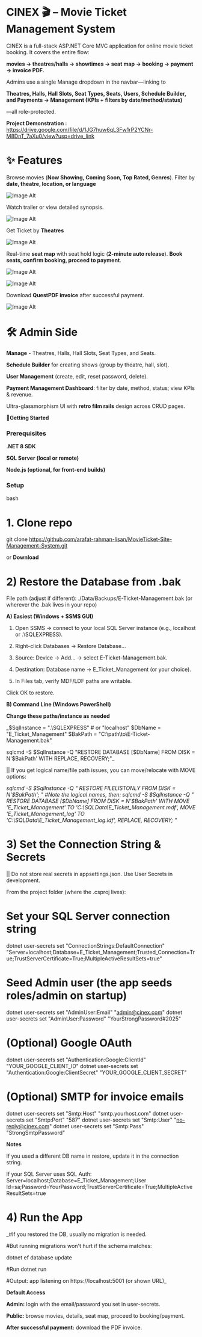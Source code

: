 # CINEX 🎬 – Movie Ticket Management System #

CINEX is a full-stack ASP.NET Core MVC application for online movie ticket booking.
It covers the entire flow:

**movies → theatres/halls → showtimes → seat map → booking → payment → invoice PDF.**

Admins use a single Manage dropdown in the navbar—linking to 

**Theatres, Halls, Hall Slots, Seat Types, Seats, Users, Schedule Builder, and Payments → Management (KPIs + filters by date/method/status)**

—all role-protected.

**Project Demonstration :**
https://drive.google.com/file/d/1JG7huw6qL3Fw1rP2YCNr-M8DnT_7aXu0/view?usp=drive_link

# ✨ Features

 Browse movies (**Now Showing, Coming Soon, Top Rated, Genres**). 
 Filter by **date, theatre, location, or language**

![Image Alt](https://github.com/arafat-rahman-lisan/MovieTicket-Site-Management-System/blob/729e43dcb072a33dec654a111368c8cc93d93554/Screenshot%202025-09-27%20034340.png)

 Watch trailer or view detailed synopsis.

![Image Alt](https://github.com/arafat-rahman-lisan/MovieTicket-Site-Management-System/blob/1edbcabd84dff6641f5af0fbdbda115e3c72b592/details.png)

 Get Ticket by **Theatres**

![Image Alt](https://github.com/arafat-rahman-lisan/MovieTicket-Site-Management-System/blob/00ac973a66100f71f8c4ab7419ce9d0824f437e2/get%20ticket.png)

 Real-time **seat map** with seat hold logic (**2-minute auto release**). 
 **Book seats, confirm booking, proceed to payment**.

![Image Alt](https://github.com/arafat-rahman-lisan/MovieTicket-Site-Management-System/blob/930e6b6367377246941b37048aefac15d56ee62c/seatmap.png)


![Image Alt](https://github.com/arafat-rahman-lisan/MovieTicket-Site-Management-System/blob/771226769ced1761aca2a446769a52abf230b1c3/confirm2.png)


 Download **QuestPDF invoice** after successful payment.

![Image Alt](https://github.com/arafat-rahman-lisan/MovieTicket-Site-Management-System/blob/531655e472e2a7c5e29b1c1b5fd3073c3d440cea/Invoice.png)

# 🛠 Admin Side 
**Manage** - Theatres, Halls, Hall Slots, Seat Types, and Seats. 

**Schedule Builder** for creating shows (group by theatre, hall, slot). 

**User Management** (create, edit, reset password, delete). 

**Payment Management Dashboard**: filter by date, method, status; view KPIs & revenue. 

Ultra-glassmorphism UI with **retro film rails** design across CRUD pages.


**🚀Getting Started**

### Prerequisites 

**.NET 8 SDK**

**SQL Server (local or remote)** 

**Node.js (optional, for front-end builds)**


### Setup
bash
# 1. Clone repo
git clone https://github.com/arafat-rahman-lisan/MovieTicket-Site-Management-System.git

or **Download**

# 2) Restore the Database from .bak

File path (adjust if different):
./Data/Backups/E-Ticket-Management.bak (or wherever the .bak lives in your repo)


**A) Easiest (Windows + SSMS GUI)**

1) Open SSMS → connect to your local SQL Server instance (e.g., localhost or .\SQLEXPRESS).

2) Right-click Databases → Restore Database…

3) Source: Device → Add… → select E-Ticket-Management.bak.

4) Destination: Database name → E_Ticket_Management (or your choice).

5) In Files tab, verify MDF/LDF paths are writable.

Click OK to restore.


**B) Command Line (Windows PowerShell)**

**Change these paths/instance as needed**


_$SqlInstance = ".\SQLEXPRESS"       # or "localhost"
$DbName     = "E_Ticket_Management"
$BakPath    = "C:\path\to\E-Ticket-Management.bak"

sqlcmd -S $SqlInstance -Q "RESTORE DATABASE [$DbName]
FROM DISK = N'$BakPath'
WITH REPLACE, RECOVERY;"_


|| If you get logical name/file path issues, you can move/relocate with MOVE options:

_sqlcmd -S $SqlInstance -Q "
RESTORE FILELISTONLY FROM DISK = N'$BakPath';
"
#Note the logical names, then:
sqlcmd -S $SqlInstance -Q "
RESTORE DATABASE [$DbName] FROM DISK = N'$BakPath'
WITH MOVE 'E_Ticket_Management' TO 'C:\SQLData\E_Ticket_Management.mdf',
     MOVE 'E_Ticket_Management_log' TO 'C:\SQLData\E_Ticket_Management_log.ldf',
     REPLACE, RECOVERY;
"_



# **3) Set the Connection String & Secrets**

|| Do not store real secrets in appsettings.json. Use User Secrets in development.

From the project folder (where the .csproj lives):

# Set your SQL Server connection string
dotnet user-secrets set "ConnectionStrings:DefaultConnection" "Server=localhost;Database=E_Ticket_Management;Trusted_Connection=True;TrustServerCertificate=True;MultipleActiveResultSets=true"

# Seed Admin user (the app seeds roles/admin on startup)
dotnet user-secrets set "AdminUser:Email" "admin@cinex.com"
dotnet user-secrets set "AdminUser:Password" "YourStrongPassword#2025"

# (Optional) Google OAuth
dotnet user-secrets set "Authentication:Google:ClientId" "YOUR_GOOGLE_CLIENT_ID"
dotnet user-secrets set "Authentication:Google:ClientSecret" "YOUR_GOOGLE_CLIENT_SECRET"

# (Optional) SMTP for invoice emails
dotnet user-secrets set "Smtp:Host" "smtp.yourhost.com"
dotnet user-secrets set "Smtp:Port" "587"
dotnet user-secrets set "Smtp:User" "no-reply@cinex.com"
dotnet user-secrets set "Smtp:Pass" "StrongSmtpPassword"


**Notes**

If you used a different DB name in restore, update it in the connection string.

If your SQL Server uses SQL Auth:
Server=localhost;Database=E_Ticket_Management;User Id=sa;Password=YourPassword;TrustServerCertificate=True;MultipleActiveResultSets=true

# **4) Run the App**

_#If you restored the DB, usually no migration is needed.

#But running migrations won't hurt if the schema matches:

dotnet ef database update

#Run
dotnet run

#Output: app listening on https://localhost:5001 (or shown URL)_


**Default Access**

**Admin:** login with the email/password you set in user-secrets.

**Public:** browse movies, details, seat map, proceed to booking/payment.

**After successful payment:** download the PDF invoice.


